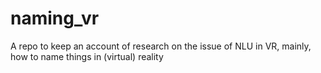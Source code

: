 # naming_vr
A repo to keep an account of research on the issue of NLU in VR, mainly, how to name things in (virtual) reality
